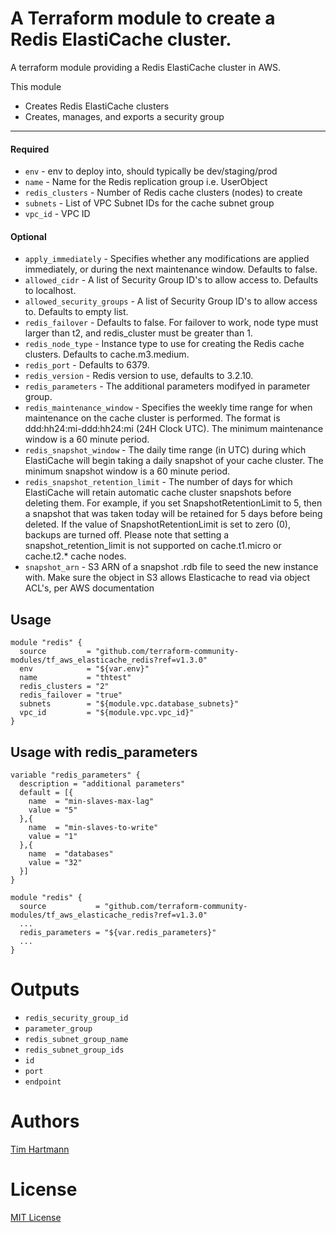 A Terraform module to create a Redis ElastiCache cluster.
===========

A terraform module providing a Redis ElastiCache cluster in AWS.

This module

- Creates Redis ElastiCache clusters
- Creates, manages, and exports a security group

----------------------
#### Required
- `env` - env to deploy into, should typically be dev/staging/prod
- `name` - Name for the Redis replication group i.e. UserObject
- `redis_clusters` - Number of Redis cache clusters (nodes) to create
- `subnets` - List of VPC Subnet IDs for the cache subnet group
- `vpc_id`  - VPC ID


#### Optional

- `apply_immediately` - Specifies whether any modifications are applied immediately, or during the next maintenance window. Defaults to false.
- `allowed_cidr` - A list of Security Group ID's to allow access to. Defaults to localhost.
- `allowed_security_groups` - A list of Security Group ID's to allow access to. Defaults to empty list.
- `redis_failover` - Defaults to false. For failover to work, node type must larger than t2, and redis_cluster must be greater than 1.
- `redis_node_type` - Instance type to use for creating the Redis cache clusters. Defaults to cache.m3.medium.
- `redis_port` - Defaults to 6379.
- `redis_version` - Redis version to use, defaults to 3.2.10.
- `redis_parameters` - The additional parameters modifyed in parameter group.
- `redis_maintenance_window` - Specifies the weekly time range for when maintenance on the cache cluster is performed. The format is ddd:hh24:mi-ddd:hh24:mi (24H Clock UTC). The minimum maintenance window is a 60 minute period.
- `redis_snapshot_window` - The daily time range (in UTC) during which ElastiCache will begin taking a daily snapshot of your cache cluster. The minimum snapshot window is a 60 minute period.
- `redis_snapshot_retention_limit` - The number of days for which ElastiCache will retain automatic cache cluster snapshots before deleting them. For example, if you set SnapshotRetentionLimit to 5, then a snapshot that was taken today will be retained for 5 days before being deleted. If the value of SnapshotRetentionLimit is set to zero (0), backups are turned off. Please note that setting a snapshot_retention_limit is not supported on cache.t1.micro or cache.t2.* cache nodes.
- `snapshot_arn` - S3 ARN of a snapshot .rdb file to seed the new instance with.  Make sure the object in S3 allows Elasticache to read via object ACL's, per AWS documentation


Usage
-----

```hcl
module "redis" {
  source         = "github.com/terraform-community-modules/tf_aws_elasticache_redis?ref=v1.3.0"
  env            = "${var.env}"
  name           = "thtest"
  redis_clusters = "2"
  redis_failover = "true"
  subnets        = "${module.vpc.database_subnets}"
  vpc_id         = "${module.vpc.vpc_id}"
}
```

Usage with redis_parameters
-----

```hcl
variable "redis_parameters" {
  description = "additional parameters"
  default = [{
    name  = "min-slaves-max-lag"
    value = "5"
  },{
    name  = "min-slaves-to-write"
    value = "1"
  },{
    name  = "databases"
    value = "32"
  }]
}

module "redis" {
  source           = "github.com/terraform-community-modules/tf_aws_elasticache_redis?ref=v1.3.0"
  ...
  redis_parameters = "${var.redis_parameters}"
  ...
}
```

Outputs
=======

- `redis_security_group_id`
- `parameter_group`
- `redis_subnet_group_name`
- `redis_subnet_group_ids`
- `id`
- `port`
- `endpoint`


Authors
=======

[Tim Hartmann](https://github.com/tfhartmann)

License
=======

[MIT License](LICENSE)
